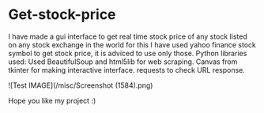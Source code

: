 # Get-stock-price
I have made a gui interface to get real time stock price of any stock listed on any stock exchange in the world for this I have used yahoo finance stock symbol to get stock price, it is adviced to use only those.
Python libraries used:
Used BeautifulSoup and html5lib for web scraping.
Canvas from tkinter for making interactive interface.
requests to check URL response.

![Test IMAGE](/misc/Screenshot (1584).png)


Hope you like my project :)
